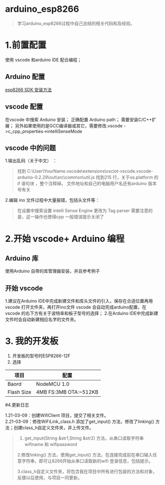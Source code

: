 # arduino_esp8266
>学习arduino_esp8266过程中自己总结的相关代码和及经验。
# 1.前置配置
使用 vscode 和arduino IDE 配合编程；

## Arduino 配置
[esp8266 SDK 安装方法](https://www.arduino.cn/thread-76029-1-1.html)

## vscode 配置
在vscode 中搜索 Arduino 安装；
正确配置 Arduino path；
需要安装C/C++扩展；
另外如果使用的是GCC编译器或其它，需要修改.vscode ->c_cpp_properties->intelliSenseMode

## vscode 中的问题
1.输出乱码（关于中文） ：
> 找到 C:\User\YourName\.vscode\extensions\vsciot-vscode.vscode-arduino-0.2.29\out\src\common\util.js
> 找到215 行，关于os.platform 的 if 语句块 ，整个注释掉。
> 文件地址和自己的电脑用户名还有arduino 版本号有关

2.编辑 ino 文件过程中大量报错，包括头文件等：
> 在设置中搜索设置 intelli Sense Engine 更改为 Tag parser 
> 需要注意的是，这一操作也使得cpp 一般错误提示关闭了

# 2.开始 vscode+ Arduino 编程
## Arduino 库
使用Arduino 自带的库管理器安装，并且参考例子
## 开始 vscode 
1.建议在Arduino IDE中完成新建文件和库头文件的引入，保存在合适位置再用　vscode 打开文件夹，再打开ino文件 vscode 会自动完成arduino配置，在vscode 的右下方有关于波特率和板子型号的选择；
2.在Arduino IDE中完成新建文件时会自动新建相应名字的文件夹。  

# 3. 我的开发板  
1. 开发板的型号时ESP8266-12F
2. 选择 

|项目|配置|
| ------- | ------- |
|Baord|NodeMCU 1.0|
|Flash Size|4MB FS:3MB OTA:~512KB|  

#4.更新日志

1.21-03-09：创建WifiClient 项目，提交了相关文件。   
2.21-03-09：修改WiFiLink_class.h 添加了get_input() 方法，修改了linking() 方法；创建class_h自定义文件夹，并上传文件。  
>1. get_input(String &str1,String &str2) 方法，从串口读取字符串wifiname 和 wifipassword 
>
>2.修改linking() 方法，使用get_input() 方法，在连接完成前在串口输入任意字符串，即可让8266开始从串口读取新的wifi 登录信息，包括提示。
>
>3.class_h自定义文件夹，将包含我在项目中所有进行包装的方法和对象，反便以后使用，与项目一同更新。   
